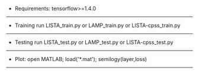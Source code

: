 
*  Requirements:  tensorflow>=1.4.0
-----------------
*  Training  run LISTA_train.py or LAMP_train.py or LISTA-cpss_train.py
-----------------
*  Testing  run LISTA_test.py or LAMP_test.py or LISTA-cpss_test.py
-----------------
*  Plot: open MATLAB; load('*.mat'); semilogy(layer,loss)
-----------------
